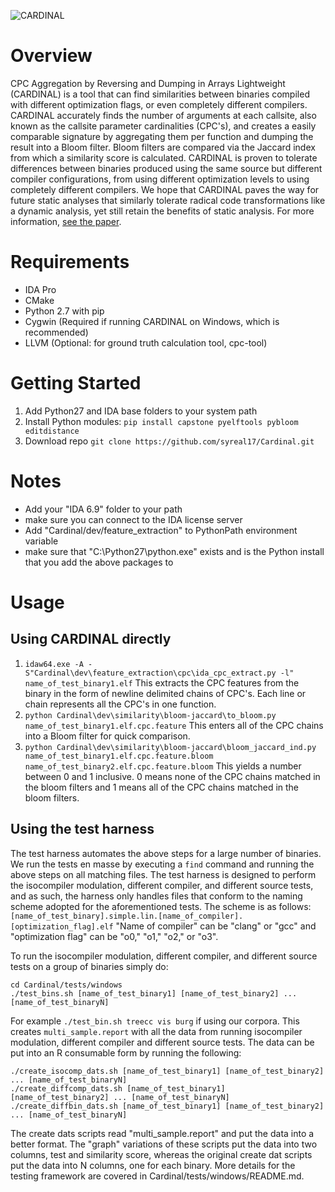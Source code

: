 ![CARDINAL](https://chthcs.files.wordpress.com/2017/10/cardinalwhite.png)

# Overview
CPC Aggregation by Reversing and Dumping in Arrays Lightweight (CARDINAL) is a tool that can find similarities between binaries compiled with different optimization flags, or even completely different compilers. CARDINAL accurately finds the number of arguments at each callsite, also known as the callsite parameter cardinalities (CPC's), and creates a easily comparable signature by aggregating them per function and dumping the result into a Bloom filter. Bloom filters are compared via the Jaccard index from which a similarity score is calculated. CARDINAL is proven to tolerate differences between binaries produced using the same source but different compiler configurations, from using different optimization levels to using completely different compilers. We hope that CARDINAL paves the way for future static analyses that similarly tolerate radical code transformations like a dynamic analysis, yet still retain the benefits of static analysis. For more information, [see the paper](Cardinal-Malware2016Paper.pdf).

# Requirements
* IDA Pro
* CMake
* Python 2.7 with pip
* Cygwin (Required if running CARDINAL on Windows, which is recommended)
* LLVM (Optional: for ground truth calculation tool, cpc-tool)

# Getting Started
1. Add Python27 and IDA base folders to your system path
2. Install Python modules: `pip install capstone pyelftools pybloom editdistance`
3. Download repo `git clone https://github.com/syreal17/Cardinal.git`

# Notes
* Add your "IDA 6.9" folder to your path
* make sure you can connect to the IDA license server
* Add "Cardinal/dev/feature_extraction" to PythonPath environment variable
* make sure that "C:\Python27\python.exe" exists and is the Python install that you add the above packages to

# Usage
## Using CARDINAL directly
1. `idaw64.exe -A -S"Cardinal\dev\feature_extraction\cpc\ida_cpc_extract.py -l" name_of_test_binary1.elf` This extracts the CPC features from the binary in the form of newline delimited chains of CPC's. Each line or chain represents all the CPC's in one function.
2. `python Cardinal\dev\similarity\bloom-jaccard\to_bloom.py name_of_test_binary1.elf.cpc.feature` This enters all of the CPC chains into a Bloom filter for quick comparison.
3. `python Cardinal\dev\similarity\bloom-jaccard\bloom_jaccard_ind.py name_of_test_binary1.elf.cpc.feature.bloom name_of_test_binary2.elf.cpc.feature.bloom` This yields a number between 0 and 1 inclusive. 0 means none of the CPC chains matched in the bloom filters and 1 means all of the CPC chains matched in the bloom filters.

## Using the test harness
The test harness automates the above steps for a large number of binaries. We run the tests en masse by executing a `find` command and running the above steps on all matching files. The test harness is designed to perform the isocompiler modulation, different compiler, and different source tests, and as such, the harness only handles files that conform to the naming scheme adopted for the aforementioned tests. The scheme is as follows: `[name_of_test_binary].simple.lin.[name_of_compiler].[optimization_flag].elf` "Name of compiler" can be "clang" or "gcc" and "optimization flag" can be "o0," "o1," "o2," or "o3".

To run the isocompiler modulation, different compiler, and different source tests on a group of binaries simply do:
```
cd Cardinal/tests/windows
./test_bins.sh [name_of_test_binary1] [name_of_test_binary2] ... [name_of_test_binaryN]
```

For example `./test_bin.sh treecc vis burg` if using our corpora. This creates `multi_sample.report` with all the data from running isocompiler modulation, different compiler and different source tests. The data can be put into an R consumable form by running the following:
```
./create_isocomp_dats.sh [name_of_test_binary1] [name_of_test_binary2] ... [name_of_test_binaryN]
./create_diffcomp_dats.sh [name_of_test_binary1] [name_of_test_binary2] ... [name_of_test_binaryN]
./create_diffbin_dats.sh [name_of_test_binary1] [name_of_test_binary2] ... [name_of_test_binaryN]
```
The create dats scripts read "multi_sample.report" and put the data into a better format. The "graph" variations of these scripts put the data into two columns, test and similarity score, whereas the original create dat scripts put the data into N columns, one for each binary. More details for the testing framework are covered in Cardinal/tests/windows/README.md.
